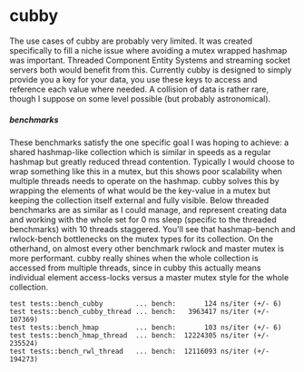 # cubby

The use cases of cubby are probably very limited. It was created specifically to fill a niche issue where avoiding a mutex wrapped hashmap was important. Threaded Component Entity Systems and streaming socket servers both would benefit from this. Currently cubby is designed to simply provide you a key for your data, you use these keys to access and reference each value where needed. A collision of data is rather rare, though I suppose on some level possible (but probably astronomical).

##### benchmarks

These benchmarks satisfy the one specific goal I was hoping to achieve: a shared hashmap-like collection which is similar in speeds as a regular hashmap but greatly reduced thread contention. Typically I would choose to wrap something like this in a mutex, but this shows poor scalability when multiple threads needs to operate on the hashmap. cubby solves this by wrapping the elements of what would be the key-value in a mutex but keeping the collection itself external and fully visible. Below threaded benchmarks are as similar as I could manage, and represent creating data and working with the whole set for 0 ms sleep (specific to the threaded benchmarks) with 10 threads staggered. You'll see that hashmap-bench and rwlock-bench bottlenecks on the mutex types for its collection. On the otherhand, on almost every other benchmark rwlock and master mutex is more performant. cubby really shines when the whole collection is accessed from multiple threads, since in cubby this actually means individual element access-locks versus a master mutex style for the whole collection.

```
test tests::bench_cubby        ... bench:       124 ns/iter (+/- 6)
test tests::bench_cubby_thread ... bench:   3963417 ns/iter (+/- 107369)
test tests::bench_hmap         ... bench:       103 ns/iter (+/- 6)
test tests::bench_hmap_thread  ... bench:  12224305 ns/iter (+/- 235524)
test tests::bench_rwl_thread   ... bench:  12116093 ns/iter (+/- 194273)
```
